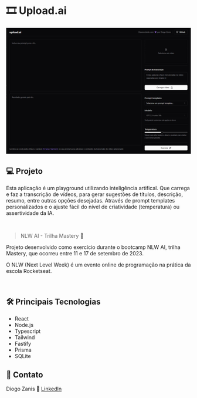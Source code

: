 # 🎞️ Upload.ai

![preview](./.github/preview.png)

## 💻 Projeto

Esta aplicação é um playground utilizando inteligência artifical. Que carrega e faz a transcrição de vídeos, para gerar sugestões de títulos, descrição, resumo, entre outras opções desejadas. Através de prompt templates personalizados e o ajuste fácil do nível de criatividade (temperatura) ou assertividade da IA.

<br>

> NLW AI - Trilha Mastery 🚀

Projeto desenvolvido como exercício durante o bootcamp NLW AI, trilha Mastery, que ocorreu entre 11 e 17 de setembro de 2023.

O NLW (Next Level Week) é um evento online de programação na prática da escola Rocketseat.

<br>

## 🛠 Principais Tecnologias

- React
- Node.js
- Typescript
- Tailwind
- Fastify
- Prisma
- SQLite

## 🧡 Contato

Diogo Zanis :wave: [LinkedIn](https://www.linkedin.com/in/diogo-zanis-51539a121)
